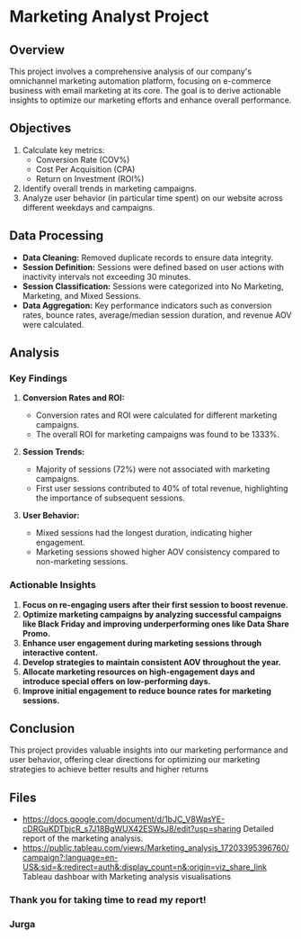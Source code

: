 # Marketing Analyst Project

## Overview
This project involves a comprehensive analysis of our company's omnichannel marketing automation platform, focusing on e-commerce business with email marketing at its core. The goal is to derive actionable insights to optimize our marketing efforts and enhance overall performance.

## Objectives
1. Calculate key metrics:
   - Conversion Rate (COV%)
   - Cost Per Acquisition (CPA)
   - Return on Investment (ROI%)
2. Identify overall trends in marketing campaigns.
3. Analyze user behavior (in particular time spent) on our website across different weekdays and campaigns.

## Data Processing
- **Data Cleaning:** Removed duplicate records to ensure data integrity.
- **Session Definition:** Sessions were defined based on user actions with inactivity intervals not exceeding 30 minutes.
- **Session Classification:** Sessions were categorized into No Marketing, Marketing, and Mixed Sessions.
- **Data Aggregation:** Key performance indicators such as conversion rates, bounce rates, average/median session duration, and revenue AOV were calculated.

## Analysis
### Key Findings
1. **Conversion Rates and ROI:**
   - Conversion rates and ROI were calculated for different marketing campaigns.
   - The overall ROI for marketing campaigns was found to be 1333%.

2. **Session Trends:**
   - Majority of sessions (72%) were not associated with marketing campaigns.
   - First user sessions contributed to 40% of total revenue, highlighting the importance of subsequent sessions.

3. **User Behavior:**
   - Mixed sessions had the longest duration, indicating higher engagement.
   - Marketing sessions showed higher AOV consistency compared to non-marketing sessions.

### Actionable Insights
1. **Focus on re-engaging users after their first session to boost revenue.**
2. **Optimize marketing campaigns by analyzing successful campaigns like Black Friday and improving underperforming ones like Data Share Promo.**
3. **Enhance user engagement during marketing sessions through interactive content.**
4. **Develop strategies to maintain consistent AOV throughout the year.**
5. **Allocate marketing resources on high-engagement days and introduce special offers on low-performing days.**
6. **Improve initial engagement to reduce bounce rates for marketing sessions.**


## Conclusion
This project provides valuable insights into our marketing performance and user behavior, offering clear directions for optimizing our marketing strategies to achieve better results and higher returns

## Files
- https://docs.google.com/document/d/1bJC_V8WasYE-cDRGuKDTbjcR_s7J18BgWUX42ESWsJ8/edit?usp=sharing Detailed report of the marketing analysis.
- https://public.tableau.com/views/Marketing_analysis_17203395396760/campaign?:language=en-US&:sid=&:redirect=auth&:display_count=n&:origin=viz_share_link Tableau dashboar with Marketing analysis visualisations 

### Thank you for taking time to read my report!
### Jurga 
